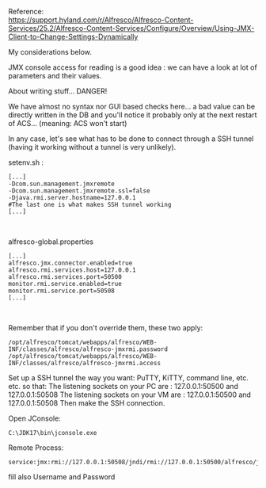 Reference:  
https://support.hyland.com/r/Alfresco/Alfresco-Content-Services/25.2/Alfresco-Content-Services/Configure/Overview/Using-JMX-Client-to-Change-Settings-Dynamically

My considerations below.

JMX console access for reading is a good idea : we can have a look at lot of parameters and their values.

About writing stuff... DANGER!

We have almost no syntax nor GUI based checks here... a bad value can be directly written in the DB and you'll notice it probably only at the next restart of ACS... (meaning: ACS won't start)

In any case, let's see what has to be done to connect through a SSH tunnel (having it working without a tunnel is very unlikely).

setenv.sh :
```
[...]
-Dcom.sun.management.jmxremote
-Dcom.sun.management.jmxremote.ssl=false
-Djava.rmi.server.hostname=127.0.0.1
#The last one is what makes SSH tunnel working
[...]
```
<br />

alfresco-global.properties
```
[...]
alfresco.jmx.connector.enabled=true
alfresco.rmi.services.host=127.0.0.1
alfresco.rmi.services.port=50500
monitor.rmi.service.enabled=true
monitor.rmi.service.port=50508
[...]
```
<br />

Remember that if you don't override them,  these two apply:
```
/opt/alfresco/tomcat/webapps/alfresco/WEB-INF/classes/alfresco/alfresco-jmxrmi.password
/opt/alfresco/tomcat/webapps/alfresco/WEB-INF/classes/alfresco/alfresco-jmxrmi.access
```

Set up a SSH tunnel the way you want: PuTTY, KiTTY, command line, etc. etc. so that:
The listening sockets on your PC are : 127.0.0.1:50500 and 127.0.0.1:50508
The listening sockets on your VM are : 127.0.0.1:50500 and 127.0.0.1:50508
Then make the SSH connection.


Open JConsole:
```
C:\JDK17\bin\jconsole.exe
```

Remote Process:
```
service:jmx:rmi://127.0.0.1:50508/jndi/rmi://127.0.0.1:50500/alfresco/jmxrmi
```

fill also Username and Password
